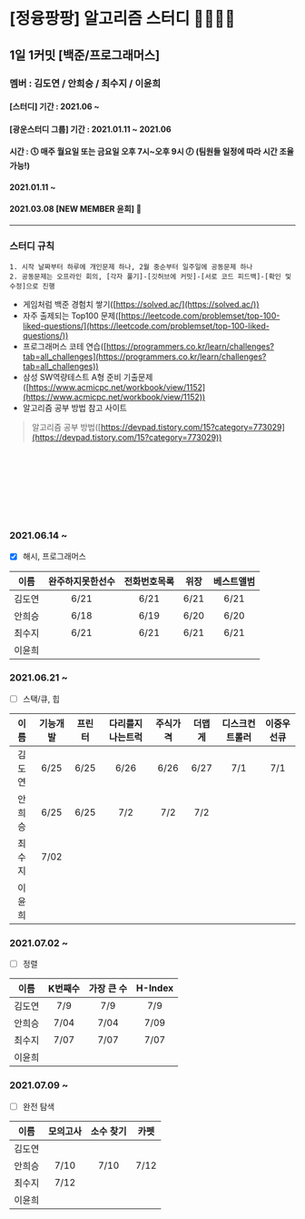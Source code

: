 # [정융팡팡] 알고리즘 스터디 👩‍💻👨‍💻
## 1일 1커밋 [백준/프로그래머스]
### 멤버 : 김도연 / 안희승 / 최수지 / 이윤희
#### [스터디] 기간 : 2021.06 ~
#### [광운스터디 그룹] 기간 : 2021.01.11 ~ 2021.06
#### 시간 : 🕔 매주 월요일 또는 금요일 오후 7시~오후 9시 🕖 (팀원들 일정에 따라 시간 조율 가능!)

#### 2021.01.11 ~
#### 2021.03.08 [NEW MEMBER 윤희] 🎉
---
### 스터디 규칙

    1. 시작 날짜부터 하루에 개인문제 하나, 2월 중순부터 일주일에 공동문제 하나
    2. 공동문제는 오프라인 회의, [각자 풀기]-[깃허브에 커밋]-[서로 코드 피드백]-[확인 및 수정]으로 진행

* 게임처럼 백준 경험치 쌓기([https://solved.ac/](https://solved.ac/))
* 자주 출제되는 Top100 문제([https://leetcode.com/problemset/top-100-liked-questions/](https://leetcode.com/problemset/top-100-liked-questions/))
* 프로그래머스 코테 연습([https://programmers.co.kr/learn/challenges?tab=all_challenges](https://programmers.co.kr/learn/challenges?tab=all_challenges))
* 삼성 SW역량테스트 A형 준비 기출문제([https://www.acmicpc.net/workbook/view/1152](https://www.acmicpc.net/workbook/view/1152))
* 알고리즘 공부 방법 참고 사이트
 > 알고리즘 공부 방법([https://devpad.tistory.com/15?category=773029](https://devpad.tistory.com/15?category=773029))

<br></br>
---
<br></br>
### 2021.06.14 ~

- [x] 해시, 프로그래머스

|이름|완주하지못한선수|전화번호목록|위장|베스트앨범|
|:---:|:---:|:---:|:---:|:---:|
|김도연|6/21|6/21|6/21|6/21|
|안희승|6/18|6/19|6/20|6/20|
|최수지|6/21|6/21|6/21|6/21|
|이윤희|||||  

  
### 2021.06.21 ~

- [ ] 스택/큐, 힙

|이름|기능개발|프린터|다리를지나는트럭|주식가격|더맵게|디스크컨트롤러|이중우선큐|
|:---:|:---:|:---:|:---:|:---:|:---:|:---:|:---:|
|김도연|6/25|6/25|6/26|6/26|6/27|7/1|7/1|
|안희승|6/25|6/25|7/2|7/2|7/2|||
|최수지|7/02|||||||
|이윤희||||||||

### 2021.07.02 ~

- [ ] 정렬

|이름|K번째수|가장 큰 수|H-Index|
|:---:|:---:|:---:|:---:|
|김도연|7/9|7/9|7/9|
|안희승|7/04|7/04|7/09|
|최수지|7/07|7/07|7/07|
|이윤희||||

### 2021.07.09 ~

- [ ] 완전 탐색

|이름|모의고사|소수 찾기|카펫|
|:---:|:---:|:---:|:---:|
|김도연||||
|안희승|7/10|7/10|7/12|
|최수지|7/12|||
|이윤희||||

